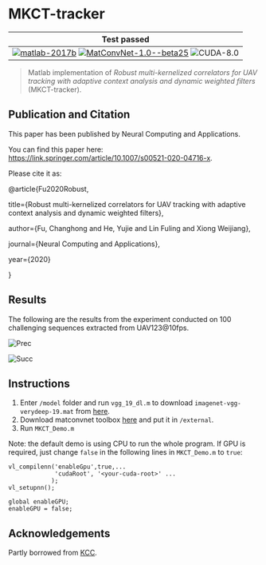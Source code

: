 # MKCT-tracker

| **Test passed**                                              |
| ------------------------------------------------------------ |
| [![matlab-2017b](https://img.shields.io/badge/matlab-2017b-yellow.svg)](https://www.mathworks.com/products/matlab.html) [![MatConvNet-1.0--beta25](https://img.shields.io/badge/MatConvNet-1.0--beta25%20-blue.svg)](http://www.vlfeat.org/matconvnet/download/matconvnet-1.0-beta25.tar.gz) ![CUDA-8.0](https://img.shields.io/badge/CUDA-8.0-green.svg) |

> Matlab implementation of *Robust multi-kernelized correlators for UAV tracking with adaptive context analysis and dynamic weighted filters* (MKCT-tracker).

## Publication and Citation

This paper has been published by Neural Computing and Applications.

You can find this paper here: https://link.springer.com/article/10.1007/s00521-020-04716-x.

Please cite it as:

@article{Fu2020Robust, 

title={Robust multi-kernelized correlators for UAV tracking with adaptive context analysis and dynamic weighted filters}, 

author={Fu, Changhong and He, Yujie and Lin Fuling and Xiong Weijiang}, 

journal={Neural Computing and Applications}, 

year={2020} 

}

## Results

The following are the results from the experiment conducted on 100 challenging sequences extracted from UAV123@10fps.

![Prec](./result/Prec.png)

![Succ](./result/Succ.png)

## Instructions

1. Enter `/model` folder and run `vgg_19_dl.m` to download `imagenet-vgg-verydeep-19.mat` from [here](http://www.vlfeat.org/matconvnet/models/imagenet-vgg-verydeep-19.mat).
2. Download matconvnet toolbox [here](http://www.vlfeat.org/matconvnet/download/matconvnet-1.0-beta25.tar.gz) and put it in `/external`.
3. Run `MKCT_Demo.m`

Note: the default demo is using CPU to run the whole program. If GPU is required, just change `false` in the following lines in `MKCT_Demo.m` to `true`:

```
vl_compilenn('enableGpu',true,... 
             'cudaRoot', '<your-cuda-root>' ...
            );
vl_setupnn();

global enableGPU;
enableGPU = false;
```

## Acknowledgements

Partly borrowed from [KCC](https://github.com/wang-chen/KCC/tree/master/tracking).
